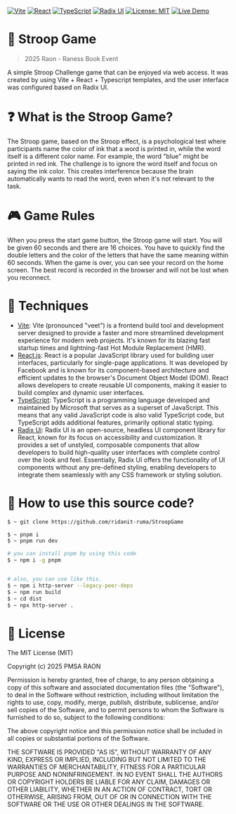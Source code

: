 [![Vite](https://img.shields.io/badge/Vite-563d7c?logo=vite&logoColor=white)](...)
[![React](https://img.shields.io/badge/React-20232a?logo=react)](...)
[![TypeScript](https://img.shields.io/badge/TypeScript-3178c6?logo=typescript&logoColor=white)](...)
[![Radix UI](https://img.shields.io/badge/Radix_UI-000000?logo=radixui&logoColor=white)](...)
[![License: MIT](https://img.shields.io/badge/License-MIT-yellow.svg)](...)
[![Live Demo](https://img.shields.io/badge/Demo-Play_Now-brightgreen)](https://stroop.inizeno.com)

# 🧠 Stroop Game
> 2025 Raon - Raness Book Event

A simple Stroop Challenge game that can be enjoyed via web access. It was created by using Vite + React + Typescript templates, and the user interface was configured based on Radix UI.

# ❓️ What is the Stroop Game?
The Stroop game, based on the Stroop effect, is a psychological test where participants name the color of ink that a word is printed in, while the word itself is a different color name. For example, the word "blue" might be printed in red ink. The challenge is to ignore the word itself and focus on saying the ink color. This creates interference because the brain automatically wants to read the word, even when it's not relevant to the task.

# 🎮 Game Rules
When you press the start game button, the Stroop game will start. You will be given 60 seconds and there are 16 choices. You have to quickly find the double letters and the color of the letters that have the same meaning within 60 seconds. When the game is over, you can see your record on the home screen. The best record is recorded in the browser and will not be lost when you reconnect.

# 🔧 Techniques
- [Vite](https://vite.dev): Vite (pronounced "veet") is a frontend build tool and development server designed to provide a faster and more streamlined development experience for modern web projects. It's known for its blazing fast startup times and lightning-fast Hot Module Replacement (HMR).
- [React.js](https://react.dev): React is a popular JavaScript library used for building user interfaces, particularly for single-page applications. It was developed by Facebook and is known for its component-based architecture and efficient updates to the browser's Document Object Model (DOM). React allows developers to create reusable UI components, making it easier to build complex and dynamic user interfaces.
- [TypeScript](https://www.typescriptlang.org/): TypeScript is a programming language developed and maintained by Microsoft that serves as a superset of JavaScript. This means that any valid JavaScript code is also valid TypeScript code, but TypeScript adds additional features, primarily optional static typing.
- [Radix Ui](https://www.radix-ui.com/): Radix UI is an open-source, headless UI component library for React, known for its focus on accessibility and customization. It provides a set of unstyled, composable components that allow developers to build high-quality user interfaces with complete control over the look and feel. Essentially, Radix UI offers the functionality of UI components without any pre-defined styling, enabling developers to integrate them seamlessly with any CSS framework or styling solution.

# 📕 How to use this source code?
```bash
$ ~ git clone https://github.com/ridanit-ruma/StroopGame

$ ~ pnpm i
$ ~ pnpm run dev

# you can install pnpm by using this code
$ ~ npm i -g pnpm


# also, you can use like this.
$ ~ npm i http-server --legacy-peer-deps
$ ~ npm run build
$ ~ cd dist
$ ~ npx http-server .
```

# 📃 License
The MIT License (MIT)

Copyright (c) 2025 PMSA RAON

Permission is hereby granted, free of charge, to any person obtaining a copy of this software and associated documentation files (the "Software"), to deal in the Software without restriction, including without limitation the rights to use, copy, modify, merge, publish, distribute, sublicense, and/or sell copies of the Software, and to permit persons to whom the Software is furnished to do so, subject to the following conditions:

The above copyright notice and this permission notice shall be included in all copies or substantial portions of the Software.

THE SOFTWARE IS PROVIDED "AS IS", WITHOUT WARRANTY OF ANY KIND, EXPRESS OR IMPLIED, INCLUDING BUT NOT LIMITED TO THE WARRANTIES OF MERCHANTABILITY, FITNESS FOR A PARTICULAR PURPOSE AND NONINFRINGEMENT. IN NO EVENT SHALL THE AUTHORS OR COPYRIGHT HOLDERS BE LIABLE FOR ANY CLAIM, DAMAGES OR OTHER LIABILITY, WHETHER IN AN ACTION OF CONTRACT, TORT OR OTHERWISE, ARISING FROM, OUT OF OR IN CONNECTION WITH THE SOFTWARE OR THE USE OR OTHER DEALINGS IN THE SOFTWARE.

